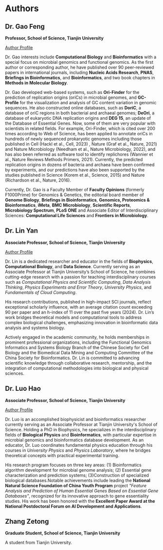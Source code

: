 # Authors

## Dr. Gao Feng

**Professor, School of Science, Tianjin University**  

[Author Profile](https://webofscience.clarivate.cn/wos/author/record/1506509)

Dr. Gao interests include **Computational Biology** and **Bioinformatics** with a special focus on microbial genomics and functional genomics. As the first author or corresponding author, he have published over 90 peer-reviewed papers in international journals, including **Nucleic Acids Research**, **PNAS**, **Briefings in Bioinformatics**, and **Bioinformatics**, and two book chapters in **Methods in Molecular Biology**. 

Dr. Gao developed web-based systems, such as **Ori-Finder** for the prediction of replication origins (oriCs) in microbial genomes, and **GC-Profile** for the visualization and analysis of GC content variation in genomic sequences. He also constructed online databases, such as **DoriC**, a database of oriC regions in both bacterial and archaeal genomes; **DeOri**, a database of eukaryotic DNA replication origins and **DEG 15**, an update of the Database of Essential Genes. Now, some of them are very popular with scientists in related fields. For example, Ori-Finder, which is cited over 200 times according to Web of Science, has been applied to annotate oriCs in hundreds of newly sequenced prokaryotic genomes including those published in Cell (Hackl et al., Cell, 2023) , Nature (Graf et al., Nature, 2021) and Nature Microbiology (Needham et al., Nature Microbiology, 2022), and has also been referred as software tool to identify replichores (Wannier et al., Nature Reviews Methods Primers, 2021). Currently, the predicted replication origins in dozens of bacteria and archaea have been confirmed by experiments, and our predictions have also been supported by the studies published in Science (Korem et al., Science, 2015) and Nature (Richardson et al., Nature, 2016).

Currently, Dr. Gao is a Faculty Member of **Faculty Opinions** (formerly F1000Prime) for Genomics & Genetics, the editorial board member of **Genome Biology**, **Briefings in Bioinformatics**, **Genomics, Proteomics & Bioinformatics**, **iMeta**, **BMC Microbiology**, **Scientific Reports**, **Microbiology Spectrum**, **PLoS ONE** and Associate Editor of Interdisciplinary Sciences: **Computational Life Sciences** and **Frontiers in Microbiology**.

## Dr. Lin Yan  

**Associate Professor, School of Science, Tianjin University**  

[Author Profile](https://webofscience.clarivate.cn/wos/author/record/2040017)

Dr. Lin is a dedicated researcher and educator in the fields of **Biophysics**, **Computational Biology**, and **Data Science**. Currently serving as an Associate Professor at Tianjin University’s School of Science, he combines cutting-edge research with a passion for teaching interdisciplinary courses such as *Computational Physics and Scientific Computing*, *Data Analysis Thinking*, *Physics Experiments and Error Theory*, *University Physics*, and *Fundamentals of Cloud Computing*.

His research contributions, published in high-impact SCI journals, reflect exceptional scholarly influence, with an average citation count exceeding 90 per paper and an h-index of 11 over the past five years (2024). Dr. Lin’s work bridges theoretical models and computational tools to address complex biological challenges, emphasizing innovation in bioinformatic data analysis and systems biology.

Actively engaged in the academic community, he holds memberships in prominent professional organizations, including the Functional Genomics Informatics and Systems Biology Branch of the Chinese Society for Cell Biology and the Biomedical Data Mining and Computing Committee of the China Society for Bioinformatics. Dr. Lin is committed to advancing scientific knowledge through collaborative research, mentorship, and the integration of computational methodologies into biological and physical sciences.

## Dr. Luo Hao

**Associate Professor, School of Science, Tianjin University**  

[Author Profile](https://webofscience.clarivate.cn/wos/author/record/472565)

Dr. Luo is an accomplished biophysicist and bioinformatics researcher currently serving as an Associate Professor at Tianjin University's School of Science. Holding a PhD in Biophysics, he specializes in the interdisciplinary fields of **Biological Physics** and **Bioinformatics**, with particular expertise in microbial genomics and bioinformatics database development. As an educator, Dr. Luo coordinates fundamental physics education through his courses in *University Physics* and *Physics Laboratory*, where he bridges theoretical concepts with practical experimental training.

His research program focuses on three key areas: (1) Bioinformatics algorithm development for microbial genome analysis; (2) Essential gene characterization and prediction systems; (3)Construction of specialized biological databases.Notable achievements include leading the **National Natural Science Foundation of China Youth Program** project *"Feature Analysis and Prediction of Human Essential Genes Based on Essential Gene Databases"*, recognized for its innovative approach to gene essentiality studies. His work has been honored with the **Excellent Paper Award at the National Postdoctoral Forum on AI Development and Applications**.

## Zhang Zetong

**Graduate Student, School of Science, Tianjin University**  

A student from Tianjin University.